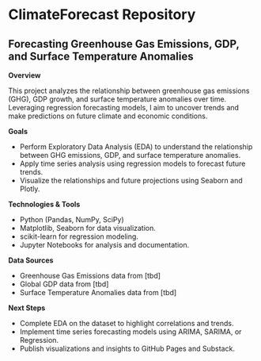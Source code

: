 # ClimateForecast Repository
## Forecasting Greenhouse Gas Emissions, GDP, and Surface Temperature Anomalies

**Overview**

This project analyzes the relationship between greenhouse gas emissions (GHG), GDP growth, and surface temperature anomalies over time. Leveraging regression forecasting models, I aim to uncover trends and make predictions on future climate and economic conditions.

**Goals**

* Perform Exploratory Data Analysis (EDA) to understand the relationship between GHG emissions, GDP, and surface temperature anomalies.
* Apply time series analysis using regression models to forecast future trends.
* Visualize the relationships and future projections using Seaborn and Plotly.

**Technologies & Tools**

* Python (Pandas, NumPy, SciPy)
* Matplotlib, Seaborn for data visualization.
* scikit-learn for regression modeling.
* Jupyter Notebooks for analysis and documentation.

**Data Sources**

* Greenhouse Gas Emissions data from [tbd]
* Global GDP data from [tbd]
* Surface Temperature Anomalies data from [tbd]

**Next Steps**

* Complete EDA on the dataset to highlight correlations and trends.
* Implement time series forecasting models using ARIMA, SARIMA, or Regression.
* Publish visualizations and insights to GitHub Pages and Substack.
